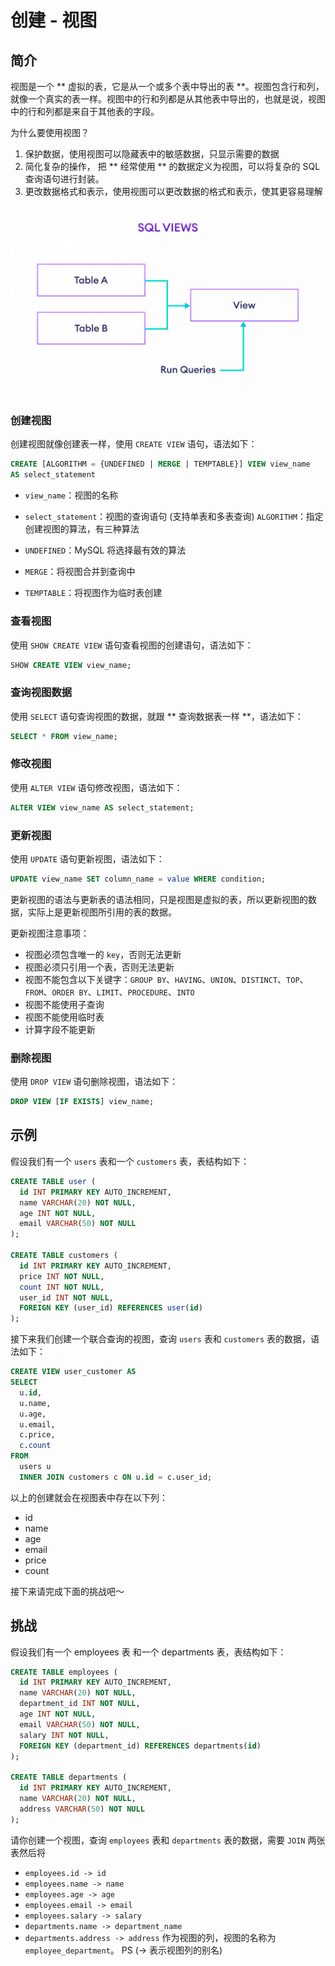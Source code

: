 # 创建 - 视图

## 简介

视图是一个 ** 虚拟的表，它是从一个或多个表中导出的表 **。视图包含行和列，就像一个真实的表一样。视图中的行和列都是从其他表中导出的，也就是说，视图中的行和列都是来自于其他表的字段。

为什么要使用视图？

1. 保护数据，使用视图可以隐藏表中的敏感数据，只显示需要的数据
2. 简化复杂的操作， 把 ** 经常使用 ** 的数据定义为视图，可以将复杂的 SQL 查询语句进行封装。
3. 更改数据格式和表示，使用视图可以更改数据的格式和表示，使其更容易理解

![Alt text](/public/view.png)

### 创建视图

创建视图就像创建表一样，使用 `CREATE VIEW` 语句，语法如下：

```sql
CREATE [ALGORITHM = {UNDEFINED | MERGE | TEMPTABLE}] VIEW view_name
AS select_statement
```

- `view_name`：视图的名称
- `select_statement`：视图的查询语句 (支持单表和多表查询)
  `ALGORITHM`：指定创建视图的算法，有三种算法

- `UNDEFINED`：MySQL 将选择最有效的算法
- `MERGE`：将视图合并到查询中
- `TEMPTABLE`：将视图作为临时表创建

### 查看视图

使用 `SHOW CREATE VIEW` 语句查看视图的创建语句，语法如下：

```sql
SHOW CREATE VIEW view_name;
```

### 查询视图数据

使用 `SELECT` 语句查询视图的数据，就跟 ** 查询数据表一样 **，语法如下：

```sql
SELECT * FROM view_name;
```

### 修改视图

使用 `ALTER VIEW` 语句修改视图，语法如下：

```sql
ALTER VIEW view_name AS select_statement;
```

### 更新视图

使用 `UPDATE` 语句更新视图，语法如下：

```sql
UPDATE view_name SET column_name = value WHERE condition;
```

更新视图的语法与更新表的语法相同，只是视图是虚拟的表，所以更新视图的数据，实际上是更新视图所引用的表的数据。

更新视图注意事项：

- 视图必须包含唯一的 `key`，否则无法更新
- 视图必须只引用一个表，否则无法更新
- 视图不能包含以下关键字：`GROUP BY`、`HAVING`、`UNION`、`DISTINCT`、`TOP`、`FROM`、`ORDER BY`、`LIMIT`、`PROCEDURE`、`INTO`
- 视图不能使用子查询
- 视图不能使用临时表
- 计算字段不能更新

### 删除视图

使用 `DROP VIEW` 语句删除视图，语法如下：

```sql
DROP VIEW [IF EXISTS] view_name;
```

## 示例

假设我们有一个 `users` 表和一个 `customers` 表，表结构如下：

```sql
CREATE TABLE user (
  id INT PRIMARY KEY AUTO_INCREMENT,
  name VARCHAR(20) NOT NULL,
  age INT NOT NULL,
  email VARCHAR(50) NOT NULL
);

CREATE TABLE customers (
  id INT PRIMARY KEY AUTO_INCREMENT,
  price INT NOT NULL,
  count INT NOT NULL,
  user_id INT NOT NULL,
  FOREIGN KEY (user_id) REFERENCES user(id)
);
```

接下来我们创建一个联合查询的视图，查询 `users` 表和 `customers` 表的数据，语法如下：

```sql
CREATE VIEW user_customer AS
SELECT
  u.id,
  u.name,
  u.age,
  u.email,
  c.price,
  c.count
FROM
  users u
  INNER JOIN customers c ON u.id = c.user_id;
```

以上的创建就会在视图表中存在以下列：

- id
- name
- age
- email
- price
- count

接下来请完成下面的挑战吧～

## 挑战

假设我们有一个 employees 表 和一个 departments 表，表结构如下：

```sql
CREATE TABLE employees (
  id INT PRIMARY KEY AUTO_INCREMENT,
  name VARCHAR(20) NOT NULL,
  department_id INT NOT NULL,
  age INT NOT NULL,
  email VARCHAR(50) NOT NULL,
  salary INT NOT NULL,
  FOREIGN KEY (department_id) REFERENCES departments(id)
);

CREATE TABLE departments (
  id INT PRIMARY KEY AUTO_INCREMENT,
  name VARCHAR(20) NOT NULL,
  address VARCHAR(50) NOT NULL
);
```

请你创建一个视图，查询 `employees` 表和 `departments` 表的数据，需要 `JOIN` 两张表然后将

- `employees.id -> id`
- `employees.name -> name`
- `employees.age -> age`
- `employees.email -> email`
- `employees.salary -> salary`
- `departments.name -> department_name`
- `departments.address -> address`
  作为视图的列，视图的名称为 `employee_department`。
  PS (-> 表示视图列的别名)
